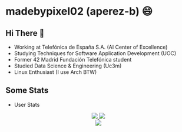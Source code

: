 <!-- *********************************************************************** -->
<!--                                                                         -->
<!--                                                        _nnnn_           -->
<!--                                                       dGGGGMMb          -->
<!--                                                      @p~qp~~qMb         -->
<!--                                                      M|@||@) M|         -->
<!--                                                      @,----.JM|         -->
<!--                                                     JS^\__/  qKL        -->
<!--                                                    dZP        qKRb      -->
<!--                                                   dZP          qKKb     -->
<!--                                                  fZP            SMMb    -->
<!--                                                  HZM            MMMM    -->
<!-- README.md                                        FqM            MMMM    -->
<!--                                                __| `.        |\dS'qML   -->
<!-- By: madebypixel02 <madebypixel02@proton.me>    |    `.       | `' \Zq   -->
<!--                                                _)      .___.,|     .'   -->
<!-- Created: 2023/06/12 21:19:20 by madebypixel02  \___   )MMMMMP|   .'     -->
<!-- Updated: 2024/10/25 00:21:08 by madebypixel02      `-'       `--'       -->
<!--                                                                         -->
<!-- *********************************************************************** -->

# madebypixel02 (aperez-b) :smile:


## Hi There 👋

* Working at Telefónica de España S.A. (AI Center of Excellence)
* Studying Techniques for Software Application Development (UOC)
* Former 42 Madrid Fundación Telefónica student
* Studied Data Science & Engineering (Uc3m)
* Linux Enthusiast (I use Arch BTW)

## Some Stats

* User Stats

<div align="center">
  <a href="https://github.com/madebypixel02">
    <img src="https://github-readme-stats.vercel.app/api?username=madebypixel02&count_private=true&show_icons=true&theme=blueberry">
    <img src="https://github-readme-streak-stats.herokuapp.com/?user=madebypixel02&theme=blueberry">
  </a>
</div>

<div align="center">
  <a href="https://github.com/madebypixel02">
    <img src="https://github-readme-stats.vercel.app/api/top-langs/?username=madebypixel02&theme=blueberry">
  </a>
</div>
<!--
**madebypixel02/madebypixel02** is a ✨ _special_ ✨ repository because its `README.md` (this file) appears on your GitHub profile.

Here are some ideas to get you started:

- 🔭 I’m currently working on ...
- 🌱 I’m currently learning ...
- 👯 I’m looking to collaborate on ...
- 🤔 I’m looking for help with ...
- 💬 Ask me about ...
- 📫 How to reach me: ...
- 😄 Pronouns: ...
- ⚡ Fun fact: ...
-->
